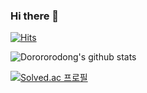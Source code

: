 ### Hi there 🤪
[![Hits](https://hits.seeyoufarm.com/api/count/incr/badge.svg?url=https%3A%2F%2Fgithub.com%2FDorororodong&count_bg=%23FF0000&title_bg=%23000000&icon=python.svg&icon_color=%23E7E7E7&title=hits&edge_flat=false)](https://hits.seeyoufarm.com)

![Dorororodong's github stats](https://github-readme-stats.vercel.app/api?username=Dorororodong&show_icons=true)

[![Solved.ac
프로필](http://mazassumnida.wtf/api/v2/generate_badge?boj=dlehdwns1992)](https://solved.ac/dlehdwns1992)

<!--
**Dorororodong/Dorororodong** is a ✨ _special_ ✨ repository because its `README.md` (this file) appears on your GitHub profile.

Here are some ideas to get you started:

- 🔭 I’m currently working on ...
- 🌱 I’m currently learning ...
- 👯 I’m looking to collaborate on ...
- 🤔 I’m looking for help with ...
- 💬 Ask me about ...
- 📫 How to reach me: ...
- 😄 Pronouns: ...
- ⚡ Fun fact: ...
-->
